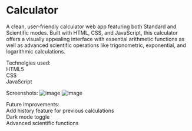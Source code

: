 # Calculator
A clean, user-friendly calculator web app featuring both Standard and Scientific modes. Built with HTML, CSS, and JavaScript, this calculator offers a visually appealing interface with essential arithmetic functions as well as advanced scientific operations like trigonometric, exponential, and logarithmic calculations.

Technolgies used:
<br>
HTML5   <br>
CSS     <br>
JavaScript    <br>

Screenshots:
![image](https://github.com/user-attachments/assets/a489d94b-6def-43c0-9c71-c767bba396bc)
![image](https://github.com/user-attachments/assets/1badf9f3-4c23-48e6-9fe8-767a5b5b238b)

Future Improvements:
<br>
Add history feature for previous calculations
<br>
Dark mode toggle
<br>
Advanced scientific functions

